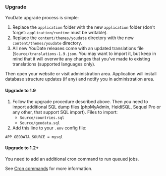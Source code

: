 ### Upgrade

YouDate upgrade process is simple:
  
1. Replace the `application` folder with the new `application` folder (don't forget: `application/runtime` must be writable).
2. Replace the `content/themes/youdate` directory with the new `content/themes/youdate` directory.
3. All new YouDate releases come with an updated translations file (`Source/translations-1.9.json`. You may want to import it, but keep in mind that it will overwrite any changes that you've made to existing translations (supported languages only).

Then open your website or visit administration area. Application will install database structure updates (if any) and notify you in administration area.

#### Upgrade to 1.9

1. Follow the upgrade procedure described above. Then you need to import additional SQL dump files (phpMyAdmin, HeidiSQL, Sequel Pro or any other, that support SQL import).
Files to import: 
    * `Source/countries.sql`
    * `Source/geodata.sql`
2. Add this line to your `.env` config file:

```
APP_GEODATA_SOURCE = mysql
```

#### Upgrade to 1.2+

You need to add an additional cron command to run queued jobs.
 
See [Cron commands](./cron.md) for more information.
